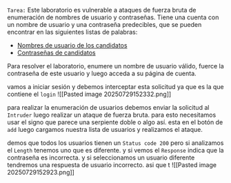`Tarea:` Este laboratorio es vulnerable a ataques de fuerza bruta de enumeración de nombres de usuario y contraseñas. Tiene una cuenta con un nombre de usuario y una contraseña predecibles, que se pueden encontrar en las siguientes listas de palabras:

- [Nombres de usuario de los candidatos](https://portswigger.net/web-security/authentication/auth-lab-usernames)
- [Contraseñas de candidatos](https://portswigger.net/web-security/authentication/auth-lab-passwords)

Para resolver el laboratorio, enumere un nombre de usuario válido, fuerce la contraseña de este usuario y luego acceda a su página de cuenta.

vamos a iniciar sesión y debemos interceptar esta solicitud ya que es la que contiene el `login`
![[Pasted image 20250729152332.png]]

para realizar la enumeración de usuarios debemos enviar la solicitud al `Intruder` luego realizar un ataque de fuerza bruta. para esto necesitamos usar el signo que parece una serpiente doble o algo así. esta en el botón de `add` luego cargamos nuestra lista de usuarios y realizamos el ataque. 

demos que todos los usuarios tienen un `Status code 200` pero si analizamos el `Length` tenemos uno que es diferente. y si vemos el `Response` indica que la contraseña es incorrecta. y si seleccionamos un usuario diferente tendremos una respuesta de usuario incorrecto. asi que t
![[Pasted image 20250729152923.png]]